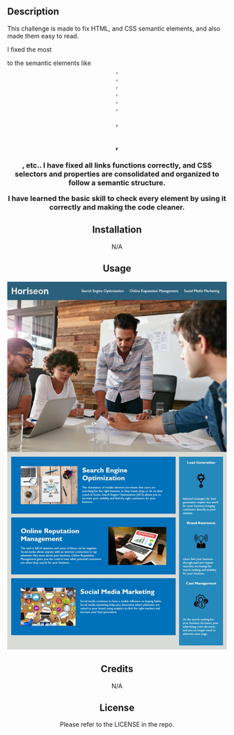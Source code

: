 # <Challenge>

## Description

This challenge is made to fix HTML, and CSS semantic elements, and also made them easy to read.

I fixed the most <div> to the semantic elements like <header>,<nav>,<main>,<section>,<aside>,<footer>,<h1>,<h2>,<h3>, etc.. I have fixed all links functions correctly, and CSS selectors and properties are consolidated and organized to follow a semantic structure.

I have learned the basic skill to check every element by using it correctly and making the code cleaner.

## Installation

N/A

## Usage


![alt text](assets/images/screenshot.jpg "my screenshot")


## Credits

N/A

## License

Please refer to the LICENSE in the repo.
